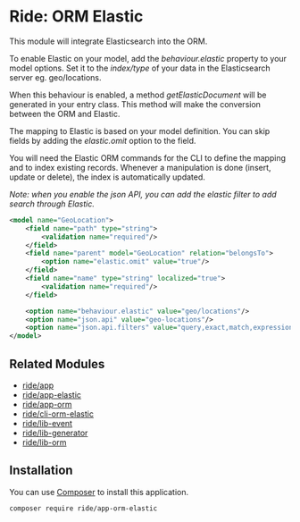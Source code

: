 # Ride: ORM Elastic

This module will integrate Elasticsearch into the ORM.

To enable Elastic on your model, add the _behaviour.elastic_ property to your model options.
Set it to the _index/type_ of your data in the Elasticsearch server eg. geo/locations.

When this behaviour is enabled, a method _getElasticDocument_ will be generated in your entry class.
This method will make the conversion between the ORM and Elastic.

The mapping to Elastic is based on your model definition. 
You can skip fields by adding the _elastic.omit_ option to the field.

You will need the Elastic ORM commands for the CLI to define the mapping and to index existing records.
Whenever a manipulation is done (insert, update or delete), the index is automatically updated.

_Note: when you enable the json API, you can add the elastic filter to add search through Elastic._


```xml
<model name="GeoLocation">
    <field name="path" type="string">
        <validation name="required"/>
    </field>
    <field name="parent" model="GeoLocation" relation="belongsTo">
        <option name="elastic.omit" value="true"/>
    </field>
    <field name="name" type="string" localized="true">
        <validation name="required"/>
    </field>

    <option name="behaviour.elastic" value="geo/locations"/>
    <option name="json.api" value="geo-locations"/>
    <option name="json.api.filters" value="query,exact,match,expression,elastic"/>
</model>
```

## Related Modules 

- [ride/app](https://github.com/all-ride/ride-app)
- [ride/app-elastic](https://github.com/all-ride/ride-app-elastic)
- [ride/app-orm](https://github.com/all-ride/ride-app-orm)
- [ride/cli-orm-elastic](https://github.com/all-ride/ride-cli-orm-elastic)
- [ride/lib-event](https://github.com/all-ride/ride-lib-event)
- [ride/lib-generator](https://github.com/all-ride/ride-lib-generator)
- [ride/lib-orm](https://github.com/all-ride/ride-lib-orm)

## Installation

You can use [Composer](http://getcomposer.org) to install this application.

```
composer require ride/app-orm-elastic
```
